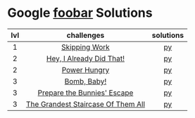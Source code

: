 # Google [foobar](https://foobar.withgoogle.com/) Solutions
| lvl | challenges | solutions |
| :-: | :--------: | :-------: |
|  1  | [Skipping Work](./lv1/skipping_work.md)                                                    | [py](./lv1/skipping_work.py)                         |
|  2  | [Hey, I Already Did That!](./lv2/hey_i_already_did_that.md)                                | [py](./lv2/hey_i_already_did_that.py)                |
|  2  | [Power Hungry](./lv2/power_hungry.md)                                                      | [py](./lv2/power_hungry.py)                          |
|  3  | [Bomb, Baby!](./lv3/bomb_baby.md)                                                          | [py](./lv3/bomb_baby.py)                             |
|  3  | [Prepare the Bunnies' Escape](./lv3/prepare_the_bunnies_escape.md)                         | [py](./lv3/prepare_the_bunnies_escape.py)            |
|  3  | [The Grandest Staircase Of Them All](./lv3/the_grandest_staircase_of_them_all.md)          | [py](./lv3/the_grandest_staircase_of_them_all.py)    |

